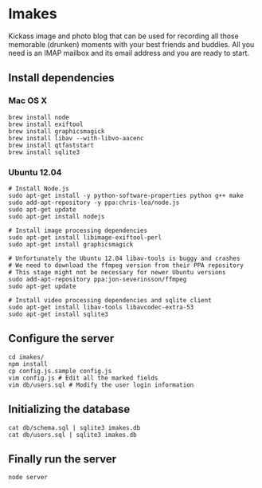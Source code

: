 Imakes
======

Kickass image and photo blog that can be used for recording all those memorable
(drunken) moments with your best friends and buddies. All you need is an IMAP
mailbox and its email address and you are ready to start.

Install dependencies
--------------------

### Mac OS X

```
brew install node
brew install exiftool
brew install graphicsmagick
brew install libav --with-libvo-aacenc
brew install qtfaststart
brew install sqlite3
```

### Ubuntu 12.04

```
# Install Node.js
sudo apt-get install -y python-software-properties python g++ make
sudo add-apt-repository -y ppa:chris-lea/node.js
sudo apt-get update
sudo apt-get install nodejs

# Install image processing dependencies
sudo apt-get install libimage-exiftool-perl
sudo apt-get install graphicsmagick

# Unfortunately the Ubuntu 12.04 libav-tools is buggy and crashes
# We need to download the ffmpeg version from their PPA repository
# This stage might not be necessary for newer Ubuntu versions
sudo add-apt-repository ppa:jon-severinsson/ffmpeg
sudo apt-get update

# Install video processing dependencies and sqlite client
sudo apt-get install libav-tools libavcodec-extra-53
sudo apt-get install sqlite3
```

Configure the server
--------------------

```
cd imakes/
npm install
cp config.js.sample config.js
vim config.js # Edit all the marked fields
vim db/users.sql # Modify the user login information
```

Initializing the database
-------------------------

```
cat db/schema.sql | sqlite3 imakes.db
cat db/users.sql | sqlite3 imakes.db
```

Finally run the server
----------------------

```
node server
```
